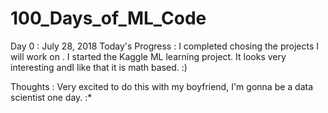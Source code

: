 # 100_Days_of_ML_Code

Day 0 : July 28, 2018
Today's Progress : I completed chosing the projects I will work on . I started the Kaggle ML learning project. It looks very interesting andI like that it is math based. :)

Thoughts : Very excited to do this with my boyfriend, I'm gonna be a data scientist one day. :*

